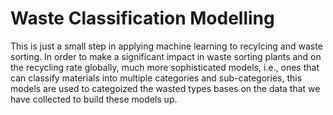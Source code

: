 # Waste Classification Modelling 

This is just a small step in applying machine learning to recylcing and waste sorting. In order to make a significant impact in waste sorting plants and on the recycling rate globally, much more sophisticated models, i.e., ones that can classify materials into multiple categories and sub-categories, this models are used to categoized the wasted types bases on the data that we have collected to build these models up.
